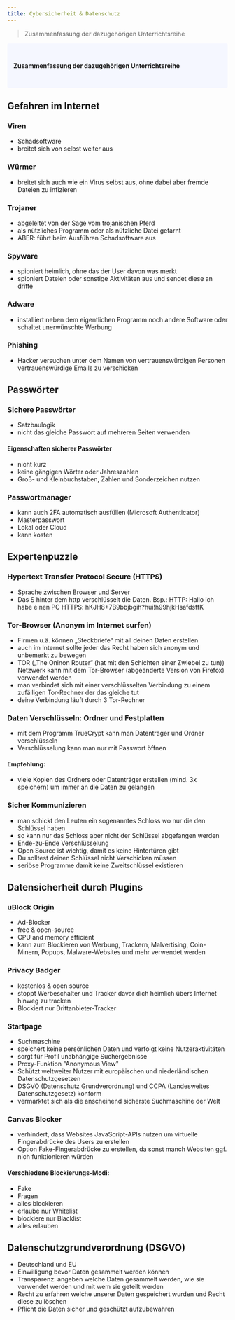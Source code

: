 ```yaml
---
title: Cybersicherheit & Datenschutz
---
```


> Zusammenfassung der dazugehörigen Unterrichtsreihe

<p style="padding: 3em 1em; background: #f5f7ff; border-radius: 4px;">
    <b>Zusammenfassung der dazugehörigen Unterrichtsreihe</b>
</p>

## Gefahren im Internet

### Viren
- Schadsoftware
- breitet sich von selbst weiter aus

### Würmer
- breitet sich auch wie ein Virus selbst aus, ohne dabei aber fremde Dateien zu infizieren

### Trojaner
- abgeleitet von der Sage vom trojanischen Pferd
- als nützliches Programm oder als nützliche Datei getarnt
- ABER: führt beim Ausführen Schadsoftware aus

### Spyware
- spioniert heimlich, ohne das der User davon was merkt
- spioniert Dateien oder sonstige Aktivitäten aus und sendet diese an dritte

### Adware
- installiert neben dem eigentlichen Programm noch andere Software oder schaltet unerwünschte Werbung

### Phishing
- Hacker versuchen unter dem Namen von vertrauenswürdigen Personen vertrauenswürdige Emails zu verschicken

## Passwörter

### Sichere Passwörter
- Satzbaulogik
- nicht das gleiche Passwort auf mehreren Seiten verwenden

#### Eigenschaften sicherer Passwörter
- nicht kurz
- keine gängigen Wörter oder Jahreszahlen
- Groß- und Kleinbuchstaben, Zahlen und Sonderzeichen nutzen

### Passwortmanager

- kann auch 2FA automatisch ausfüllen (Microsoft Authenticator)
- Masterpasswort
- Lokal oder Cloud
- kann kosten

## Expertenpuzzle

### Hypertext Transfer Protocol Secure (HTTPS)
- Sprache zwischen Browser und Server
- Das S hinter dem http verschlüsselt die Daten. Bsp.:
HTTP: Hallo ich habe einen PC
HTTPS: hKJH8+7B9bbjbgih?hui!h99hjkHsafdsffK

### Tor-Browser (Anonym im Internet surfen)
- Firmen u.ä. können „Steckbriefe“ mit all deinen Daten erstellen
- auch im Internet sollte jeder das Recht haben sich anonym und unbemerkt zu bewegen
- TOR („The Oninon Router“ (hat mit den Schichten einer Zwiebel zu tun)) Netzwerk kann mit dem Tor-Browser (abgeänderte Version von Firefox) verwendet werden
- man verbindet sich mit einer verschlüsselten Verbindung zu einem zufälligen Tor-Rechner der das gleiche tut
- deine Verbindung läuft durch 3 Tor-Rechner

### Daten Verschlüsseln: Ordner und Festplatten
- mit dem Programm TrueCrypt kann man Datenträger und Ordner verschlüsseln
- Verschlüsselung kann man nur mit Passwort öffnen

#### Empfehlung:
- viele Kopien des Ordners oder Datenträger erstellen (mind. 3x speichern) um immer an die Daten zu gelangen

### Sicher Kommunizieren
- man schickt den Leuten ein sogenanntes Schloss wo nur die den Schlüssel haben
- so kann nur das Schloss aber nicht der Schlüssel abgefangen werden
- Ende-zu-Ende Verschlüsselung
- Open Source ist wichtig, damit es keine Hintertüren gibt
- Du solltest deinen Schlüssel nicht Verschicken müssen
- seriöse Programme damit keine Zweitschlüssel existieren

## Datensicherheit durch Plugins

### uBlock Origin
- Ad-Blocker
- free & open-source
- CPU and memory efficient
- kann zum Blockieren von Werbung, Trackern, Malvertising, Coin-Minern, Popups, Malware-Websites und mehr verwendet werden

### Privacy Badger
- kostenlos & open source
- stoppt Werbeschalter und Tracker davor dich heimlich übers Internet hinweg zu tracken
- Blockiert nur Drittanbieter-Tracker

### Startpage
- Suchmaschine
- speichert keine persönlichen Daten und verfolgt keine Nutzeraktivitäten
- sorgt für Profil unabhängige Suchergebnisse
- Proxy-Funktion "Anonymous View"
- Schützt weltweiter Nutzer mit europäischen und niederländischen Datenschutzgesetzen
- DSGVO (Datenschutz Grundverordnung) und CCPA (Landesweites Datenschutzgesetz) konform
- vermarktet sich als die anscheinend sicherste Suchmaschine der Welt

### Canvas Blocker
- verhindert, dass Websites JavaScript-APIs nutzen um virtuelle Fingerabdrücke des Users zu erstellen
- Option Fake-Fingerabdrücke zu erstellen, da sonst manch Websiten ggf. nich funktionieren würden

#### Verschiedene Blockierungs-Modi: 
- Fake
- Fragen
- alles blockieren
- erlaube nur Whitelist
- blockiere nur Blacklist
- alles erlauben

## Datenschutzgrundverordnung (DSGVO)
- Deutschland und EU
- Einwilligung bevor Daten gesammelt werden können
- Transparenz: angeben welche Daten gesammelt werden, wie sie verwendet werden und mit wem sie geteilt werden
- Recht zu erfahren welche unserer Daten gespeichert wurden und Recht diese zu löschen
- Pflicht die Daten sicher und geschützt aufzubewahren